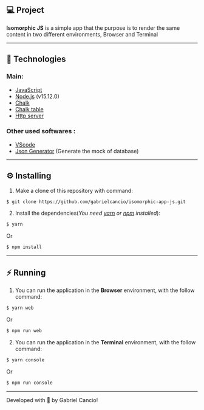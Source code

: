 ## :computer: Project
**Isomorphic JS** is a simple app that the purpose is to render the same content in two different environments, Browser and Terminal

---

## :rocket: Technologies
### **Main:**
- [JavaScript](https://developer.mozilla.org/en-US/docs/Web/JavaScript)
- [Node.js](https://nodejs.org/en/) (v15.12.0)
- [Chalk](https://github.com/chalk/chalk)
- [Chalk table](https://github.com/baeyun/chalk-table)
- [Http server](https://github.com/http-party/http-server#readme)


### **Other used softwares :**
- [VScode](https://code.visualstudio.com/)
- [Json Generator](https://next.json-generator.com/NJafGjxXq) (Generate the mock of database)

---


## :gear: Installing
1. Make a clone of this repository with command: 
```bash
$ git clone https://github.com/gabrielcancio/isomorphic-app-js.git
```

2. Install the dependencies(*You need [yarn](https://yarnpkg.com/getting-started/install) or [npm](https://www.npmjs.com/get-npm) installed*): 
```bash
$ yarn
```
Or
```bash
$ npm install
```

---

## :zap: Running
1. You can run the application in the **Browser** environment, with the follow command:
```bash
$ yarn web
```
Or
```bash
$ npm run web
```

2. You can run the application in the **Terminal** environment, with the follow command:
```bash
$ yarn console
```
Or
```bash
$ npm run console
```
---
Developed with :green_heart: by Gabriel Cancio!